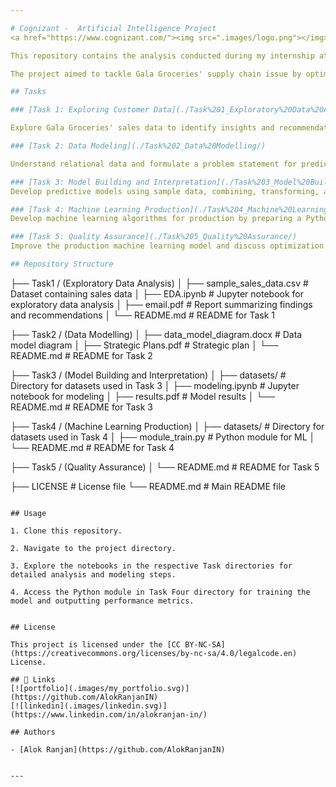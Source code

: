 ```yaml
---

# Cognizant -  Artificial Intelligence Project
<a href="https://www.cognizant.com/"><img src=".images/logo.png"></img></a>

This repository contains the analysis conducted during my internship at Cognizant. 

The project aimed to tackle Gala Groceries' supply chain issue by optimizing item stocking to enhance cost efficiency and customer satisfaction by exploring sales data, understanding relational data, building predictive models, and deploying ML algorithms for production.

## Tasks

### [Task 1: Exploring Customer Data](./Task%201_Exploratory%20Data%20Analysis/)

Explore Gala Groceries' sales data to identify insights and recommendations for optimizing stock levels.

### [Task 2: Data Modeling](./Task%202_Data%20Modelling/)

Understand relational data and formulate a problem statement for predicting stock levels based on sales and sensor data.

### [Task 3: Model Building and Interpretation](./Task%203_Model%20Building%20and%20Interpretation/)
Develop predictive models using sample data, combining, transforming, and modeling three datasets effectively to address the business problem statement.

### [Task 4: Machine Learning Production](./Task%204_Machine%20Learning%20Production/)
Develop machine learning algorithms for production by preparing a Python module for training models and outputting performance metrics.

### [Task 5: Quality Assurance](./Task%205_Quality%20Assurance/)
Improve the production machine learning model and discuss optimization strategies with the ML engineering team for better performance before integration.

## Repository Structure

```
├── Task1 / (Exploratory Data Analysis)
│   ├── sample_sales_data.csv    # Dataset containing sales data
│   ├── EDA.ipynb                # Jupyter notebook for exploratory data analysis
│   ├── email.pdf                # Report summarizing findings and recommendations
│   └── README.md                # README for Task 1

├── Task2 / (Data Modelling)
│   ├── data_model_diagram.docx  # Data model diagram
│   ├── Strategic Plans.pdf      # Strategic plan
│   └── README.md                # README for Task 2

├── Task3 / (Model Building and Interpretation)
│   ├── datasets/                # Directory for datasets used in Task 3
│   ├── modeling.ipynb           # Jupyter notebook for modeling
│   ├── results.pdf              # Model results
│   └── README.md                # README for Task 3

├── Task4 / (Machine Learning Production)
│   ├── datasets/                # Directory for datasets used in Task 4
│   ├── module_train.py          # Python module for ML
│   └── README.md                # README for Task 4

├── Task5 / (Quality Assurance)
│   └── README.md                # README for Task 5

├── LICENSE                      # License file
└── README.md                    # Main README file
```

## Usage

1. Clone this repository.

2. Navigate to the project directory.

3. Explore the notebooks in the respective Task directories for detailed analysis and modeling steps.

4. Access the Python module in Task Four directory for training the model and outputting performance metrics.


## License

This project is licensed under the [CC BY-NC-SA](https://creativecommons.org/licenses/by-nc-sa/4.0/legalcode.en) License.

## 🔗 Links
[![portfolio](.images/my_portfolio.svg)](https://github.com/AlokRanjanIN)
[![linkedin](.images/linkedin.svg)](https://www.linkedin.com/in/alokranjan-in/)

## Authors

- [Alok Ranjan](https://github.com/AlokRanjanIN)
  
   
---
```




